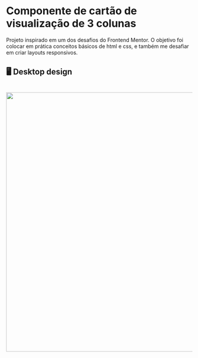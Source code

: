 # Componente de cartão de visualização de 3 colunas
Projeto inspirado em um dos desafios do Frontend Mentor. O objetivo foi colocar em prática conceitos básicos de html e css, e também me desafiar em criar layouts responsivos.

## :desktop_computer: Desktop design
<br>
<div align="center">
<img src="https://user-images.githubusercontent.com/80974593/187322455-b57807f2-9c90-40d6-afde-bb84da7d8de3.png" width="700"/>
</div>

